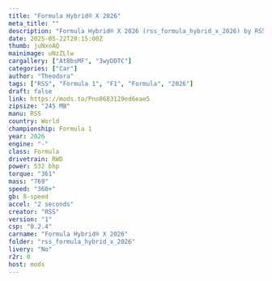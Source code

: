 ```yaml
---
title: "Formula Hybrid® X 2026"
meta_title: ""
description: "Formula Hybrid® X 2026 (rss_formula_hybrid_x_2026) by RSS"
date: 2025-05-22T20:15:00Z
thumb: juNxoAQ
mainimage: uNzZLlw
cargallery: ["At8bsMF", "3wyDDTC"]
categories: ["Car"]
author: "Theodora"
tags: ["RSS", "Formula 1", "F1", "Formula", "2026"]
draft: false
link: https://mods.to/Pno8683129ed6eae5
zipsize: "245 MB"
manu: RSS
country: World
championship: Formula 1
year: 2026
engine: "-"
class: Formula
drivetrain: RWD
power: 532 bhp 
torque: "361"
mass: "769"
speed: "360+"
gb: 8-speed
accel: "2 seconds"
creator: "RSS"
version: "1"
csp: "0.2.4"
carname: "Formula Hybrid® X 2026"
folder: "rss_formula_hybrid_x_2026"
livery: "No"
r2r: 0
host: mods
---
```

